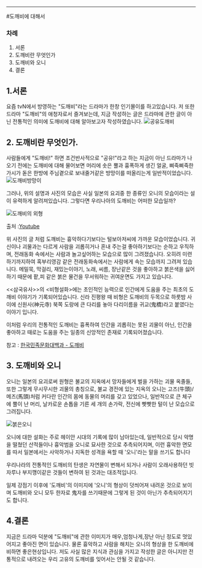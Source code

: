 ﻿************************************************************************************************************
#도깨비에 대해서


### 차례

 1. 서론
 2. 도깨비란 무엇인가
 3. 도깨비와 오니
 4. 결론



## 1.서론

 요즘 tvN에서 방영하는 "도깨비"라는 드라마가 한창 인기몰이를 하고있습니다.
 저 또한 드라마 "도깨비"의 애청자로서 즐겨보는데, 지금 작성하는 글은 드라마에 관한 글이 아닌 전통적인 의미에 도깨비에 대해 알아보고자 작성하였습니다.
![공유도깨비](https://github.com/fastcampus-school/computer_basic_assignment_171q/blob/master/170109/ParkYuseok/image/%EA%B3%B5%EC%9C%A0%EB%8F%84%EA%B9%A8%EB%B9%84.jpg?raw=true)



## 2. 도깨비란 무엇인가.

 사람들에게 "도깨비!" 하면 조건반사적으로 "공유!"라고 하는 지금이 아닌 드라마가 나오기 전에는 도깨비에 대해 물어보면 머리에 솟은 뿔과 흉폭하게 생긴 얼굴, 삐죽삐죽한 가시가 돋은 한방에 주님곁으로 보내줄거같은 방망이를 떠올리는게 일반적이었습니다.
![도깨비방망이](https://github.com/fastcampus-school/computer_basic_assignment_171q/blob/master/170109/ParkYuseok/image/%EC%98%A4%EB%8B%88%EB%B0%A9%EB%A7%9D%EC%9D%B4.jpg?raw=true)

그러나, 위의 설명과 사진의 모습은 사실 일본의 요괴중 한 종류인 오니의 모습이라는 설이 유력하게 알려져있습니다.
그렇다면 우리나아의 도깨비는 어떠한 모습일까?

![도깨비의 외형](https://github.com/fastcampus-school/computer_basic_assignment_171q/blob/master/170109/ParkYuseok/image/%EB%8F%84%EA%B9%A8%EB%B9%84%EC%9D%98%20%EC%99%B8%ED%98%95.jpg?raw=true)

출처 :[Youtube](https://www.youtube.com/watch?v=wFzpWpL5ods)
 
 위 사진의 글 처럼 도깨비는 흉악하다기보다는 털보아저씨에 가까운 모습이었습니다.
 귀신이나 괴물과는 다르게 사람을 괴롭히거나 혼내 주는걸 좋아하기보다는 순하고 우직하며, 전래동화 속에서는 사람과 놀고싶어하는 모습으로 많이 그려졌습니다. 오히려 미련하기까지하여 혹부리영감 같은 전래동화속에서는 사람에게 속는 모습까지 그려져 있습니다. 메밀묵, 막걸리, 재밌는이야기, 노래, 씨름, 장난같은 것을 좋아하고 붉은색을 싫어하기 때문에 팥,피 같은 붉은 물건을 무서워하는 귀여운면도 가지고 있습니다.

 <<삼국유사>>의 <비형설화>에는 초인적인 능력으로 인간에게 도움을 주는 최초의 도깨비 이야기가 기록되어있습니다. 신라 진평왕 때 비형은 도깨비의 두목으로 하룻밤 사이에 신원사(神元寺) 북쪽 도랑에 큰 다리를 놓아 다리이름을 귀교(鬼橋)라고 붙였다는 이야기 입니다.

 이처럼 우리의 전통적인 도깨비는 흉폭하여 인간을 괴롭히는 못된 괴물이 아닌, 인간을 좋아하고 때로는 도움을 주는 일종의 신앙적인 존재로 기록되어졌습니다.

참고 : [한국민족문화대백과 - 도깨비](http://terms.naver.com/entry.nhn?docId=543469&cid=46655&categoryId=46655)



## 3. 도깨비와 오니

 오니는 일본의 요괴로써 원형은 불교의 지옥에서 망자들에게 벌을 가하는 괴물 옥졸들, 또한 그렇게 무시무시한 괴물의 총칭으로, 불교 경전에 있는 지옥의 오니는 고즈(牛頭)/ 메즈(馬頭)처럼 커다란 인간의 몸에 동물의 머리를 갖고 있었으나, 일반적으로 큰 체구에 뿔이 난 머리, 날카로운 손톱을 기른 세 개의 손가락, 전신에 빳빳한 털이 난 모습으로 그려집니다.

![붉은오니](https://github.com/fastcampus-school/computer_basic_assignment_171q/blob/master/170109/ParkYuseok/image/%EB%B6%89%EC%9D%80%EC%98%A4%EB%8B%88.jpg?raw=true)

 오니에 대한 설화는 주로 헤이안 시대의 기록에 많이 남아있는데, 일반적으로 당시 악명을 떨쳤던 산적들이나 흉악범을 오니로 묘사한 것으로 추측되어지며, 이런 흉악한 면모를 따서 일본에서는 사악하거나 지독한 성격을 욕할 때 '오니'라는 말을 쓰기도 합니다


 우리나라의 전통적인 도깨비의 탄생은 자연물이 변해서 되거나 사람이 오래사용하던 빗자루나 부지깽이같은 것들이 변하여 된 것과는 대조적입니다.

 일제 강점기 이후에 '도깨비'의 이미지에 '오니'의 형상이 덧씌어져 내려온 것으로 보이며 도깨비와 오니 모두 한자로 鬼자를 쓰기때문에 그렇게 된 것이 아닌가 추측되어지기도 합니다.



## 4.결론

 지금은 드라마 덕분에 "도깨비"에 관한 이미지가 매우,엄청나게,장난 아닌 정도로 멋있어지고 좋아진 면이 있습니다. 물론 흉악하고 사람을 해치는 오니의 형상을 한 도깨비에 비하면 좋은현상입니다. 저도 사실 많은 지식과 관심을 가지고 작성한 글은 아니지만 전통적으로 내려오는 우리 고유의 도깨비를 잊어서는 안될 것 같습니다.
